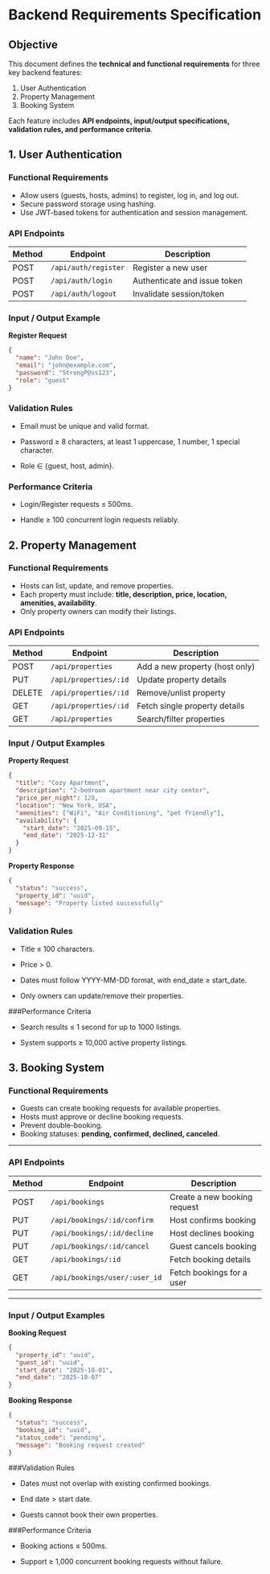#  Backend Requirements Specification 

##  Objective
This document defines the **technical and functional requirements** for three key backend features:  

1.  User Authentication  
2.  Property Management  
3.  Booking System  

Each feature includes **API endpoints, input/output specifications, validation rules, and performance criteria**.  


##  1. User Authentication

### Functional Requirements
- Allow users (guests, hosts, admins) to register, log in, and log out.  
- Secure password storage using hashing.  
- Use JWT-based tokens for authentication and session management.  

### API Endpoints
| Method | Endpoint              | Description                 |
|--------|-----------------------|-----------------------------|
| POST   | `/api/auth/register`  | Register a new user         |
| POST   | `/api/auth/login`     | Authenticate and issue token |
| POST   | `/api/auth/logout`    | Invalidate session/token    |

### Input / Output Example
**Register Request**
```json
{
  "name": "John Doe",
  "email": "john@example.com",
  "password": "StrongP@ss123",
  "role": "guest"
}
```


### Validation Rules

- Email must be unique and valid format.

- Password ≥ 8 characters, at least 1 uppercase, 1 number, 1 special character.

- Role ∈ {guest, host, admin}.

### Performance Criteria

- Login/Register requests ≤ 500ms.

- Handle ≥ 100 concurrent login requests reliably.


## 2. Property Management

### Functional Requirements
- Hosts can list, update, and remove properties.  
- Each property must include: **title, description, price, location, amenities, availability**.  
- Only property owners can modify their listings.

### API Endpoints  

| Method | Endpoint              | Description                    |
|--------|-----------------------|--------------------------------|
| POST   | `/api/properties`     | Add a new property (host only) |
| PUT    | `/api/properties/:id` | Update property details        |
| DELETE | `/api/properties/:id` | Remove/unlist property         |
| GET    | `/api/properties/:id` | Fetch single property details  |
| GET    | `/api/properties`     | Search/filter properties       |


### Input / Output Examples  

**Property Request**  
```json
{
  "title": "Cozy Apartment",
  "description": "2-bedroom apartment near city center",
  "price_per_night": 120,
  "location": "New York, USA",
  "amenities": ["WiFi", "Air Conditioning", "pet friendly"],
  "availability": {
    "start_date": "2025-09-15",
    "end_date": "2025-12-31"
  }
}
```
**Property Response**  
```json
{
  "status": "success",
  "property_id": "uuid",
  "message": "Property listed successfully"
}
```

### Validation Rules

- Title ≤ 100 characters.

- Price > 0.

- Dates must follow YYYY-MM-DD format, with end_date ≥ start_date.

- Only owners can update/remove their properties.

###Performance Criteria

- Search results ≤ 1 second for up to 1000 listings.

- System supports ≥ 10,000 active property listings.

## 3. Booking System  

### Functional Requirements  
- Guests can create booking requests for available properties.  
- Hosts must approve or decline booking requests.  
- Prevent double-booking.  
- Booking statuses: **pending, confirmed, declined, canceled**.  

---

### API Endpoints  

| Method | Endpoint                        | Description                  |
|--------|---------------------------------|------------------------------|
| POST   | `/api/bookings`                 | Create a new booking request |
| PUT    | `/api/bookings/:id/confirm`     | Host confirms booking        |
| PUT    | `/api/bookings/:id/decline`     | Host declines booking        |
| PUT    | `/api/bookings/:id/cancel`      | Guest cancels booking        |
| GET    | `/api/bookings/:id`             | Fetch booking details        |
| GET    | `/api/bookings/user/:user_id`   | Fetch bookings for a user    |

---

### Input / Output Examples  

**Booking Request**  
```json
{
  "property_id": "uuid",
  "guest_id": "uuid",
  "start_date": "2025-10-01",
  "end_date": "2025-10-07"
}
```

**Booking Response**
```json
{
  "status": "success",
  "booking_id": "uuid",
  "status_code": "pending",
  "message": "Booking request created"
}
```

###Validation Rules

- Dates must not overlap with existing confirmed bookings.

- End date > start date.

- Guests cannot book their own properties.

###Performance Criteria

- Booking actions ≤ 500ms.

- Support ≥ 1,000 concurrent booking requests without failure.
